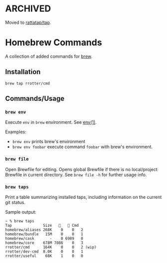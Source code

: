 # ARCHIVED #

Moved to [rattatap/tap](https://github.com/rattatap/homebrew-tap).

# Homebrew Commands

A collection of added commands for [brew](https://github.com/Homebrew/brew).



## Installation

`brew tap rrotter/cmd`

## Commands/Usage

### `brew env`
Execute `env` in `brew` environment. See [env(1)](https://ss64.com/mac/env.html).

Examples:
* `brew env` prints brew's environment
* `brew env foobar` execute command `foobar` with brew's environment.

### `brew file`

Open Brewfile for editing. Opens global Brewfile if there is no local/project Brewfile in current directory. See `brew file -h` for further usage info.

### `brew taps`

Print a table summarizing installed taps, including information on the current git status.

Sample output:
```
~ % brew taps
Tap              Size   🍺   🍷 Cmd
homebrew/aliases 268K    0    0   2
homebrew/bundle   15M    0    0   1
homebrew/cask       -    0 6989   0
homebrew/core    678M 7086    0   3
rrotter/cmd      164K    0    0   2 (wip)
rrotter/dev-cmd  8.0K    0    0   1
rrotter/useful    68K    1    0   0
```
